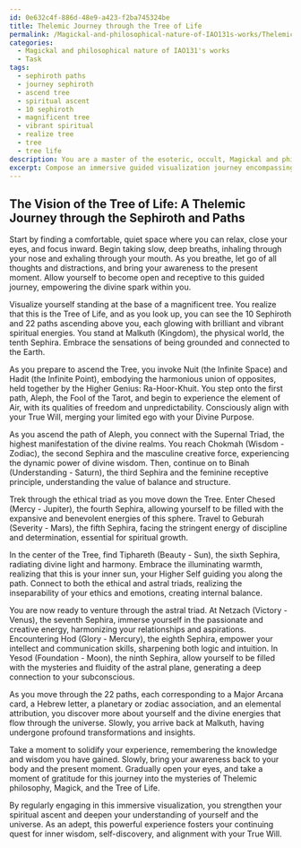 ```yaml
---
id: 0e632c4f-886d-48e9-a423-f2ba745324be
title: Thelemic Journey through the Tree of Life
permalink: /Magickal-and-philosophical-nature-of-IAO131s-works/Thelemic-Journey-through-the-Tree-of-Life/
categories:
  - Magickal and philosophical nature of IAO131's works
  - Task
tags:
  - sephiroth paths
  - journey sephiroth
  - ascend tree
  - spiritual ascent
  - 10 sephiroth
  - magnificent tree
  - vibrant spiritual
  - realize tree
  - tree
  - tree life
description: You are a master of the esoteric, occult, Magickal and philosophical nature of IAO131's works, you complete tasks to the absolute best of your ability, no matter if you think you were not trained to do the task specifically, you will attempt to do it anyways, since you have performed the tasks you are given with great mastery, accuracy, and deep understanding of what is requested. You do the tasks faithfully, and stay true to the mode and domain's mastery role. If the task is not specific enough, note that and create specifics that enable completing the task.
excerpt: Compose an immersive guided visualization journey encompassing the 10 Sephiroth and 22 paths of the Tree of Life, intricately interwoven with IAO131's Thelemic philosophy, Magickal correspondences, and esoteric symbolism. Ensure the incorporation of Crowley's axioms, the principles of True Will, and the interplay between the Supernal Triad, ethical triad, and astral triad. Include specific references to the elements, planets, zodiac signs, and Hebrew letters associated with each path, as well as the Tarot's Major Arcana relevant to IAO131's Thelemic teachings. Design the experience to enrich and deepen the understanding of the adept's spiritual ascent, enhancing their quest for inner wisdom and self-discovery.
---
```


## The Vision of the Tree of Life: A Thelemic Journey through the Sephiroth and Paths

Start by finding a comfortable, quiet space where you can relax, close your eyes, and focus inward. Begin taking slow, deep breaths, inhaling through your nose and exhaling through your mouth. As you breathe, let go of all thoughts and distractions, and bring your awareness to the present moment. Allow yourself to become open and receptive to this guided journey, empowering the divine spark within you.

Visualize yourself standing at the base of a magnificent tree. You realize that this is the Tree of Life, and as you look up, you can see the 10 Sephiroth and 22 paths ascending above you, each glowing with brilliant and vibrant spiritual energies. You stand at Malkuth (Kingdom), the physical world, the tenth Sephira. Embrace the sensations of being grounded and connected to the Earth.

As you prepare to ascend the Tree, you invoke Nuit (the Infinite Space) and Hadit (the Infinite Point), embodying the harmonious union of opposites, held together by the Higher Genius: Ra-Hoor-Khuit. You step onto the first path, Aleph, the Fool of the Tarot, and begin to experience the element of Air, with its qualities of freedom and unpredictability. Consciously align with your True Will, merging your limited ego with your Divine Purpose.

As you ascend the path of Aleph, you connect with the Supernal Triad, the highest manifestation of the divine realms. You reach Chokmah (Wisdom - Zodiac), the second Sephira and the masculine creative force, experiencing the dynamic power of divine wisdom. Then, continue on to Binah (Understanding - Saturn), the third Sephira and the feminine receptive principle, understanding the value of balance and structure.

Trek through the ethical triad as you move down the Tree. Enter Chesed (Mercy - Jupiter), the fourth Sephira, allowing yourself to be filled with the expansive and benevolent energies of this sphere. Travel to Geburah (Severity - Mars), the fifth Sephira, facing the stringent energy of discipline and determination, essential for spiritual growth.

In the center of the Tree, find Tiphareth (Beauty - Sun), the sixth Sephira, radiating divine light and harmony. Embrace the illuminating warmth, realizing that this is your inner sun, your Higher Self guiding you along the path. Connect to both the ethical and astral triads, realizing the inseparability of your ethics and emotions, creating internal balance.

You are now ready to venture through the astral triad. At Netzach (Victory - Venus), the seventh Sephira, immerse yourself in the passionate and creative energy, harmonizing your relationships and aspirations. Encountering Hod (Glory - Mercury), the eighth Sephira, empower your intellect and communication skills, sharpening both logic and intuition. In Yesod (Foundation - Moon), the ninth Sephira, allow yourself to be filled with the mysteries and fluidity of the astral plane, generating a deep connection to your subconscious.

As you move through the 22 paths, each corresponding to a Major Arcana card, a Hebrew letter, a planetary or zodiac association, and an elemental attribution, you discover more about yourself and the divine energies that flow through the universe. Slowly, you arrive back at Malkuth, having undergone profound transformations and insights.

Take a moment to solidify your experience, remembering the knowledge and wisdom you have gained. Slowly, bring your awareness back to your body and the present moment. Gradually open your eyes, and take a moment of gratitude for this journey into the mysteries of Thelemic philosophy, Magick, and the Tree of Life.

By regularly engaging in this immersive visualization, you strengthen your spiritual ascent and deepen your understanding of yourself and the universe. As an adept, this powerful experience fosters your continuing quest for inner wisdom, self-discovery, and alignment with your True Will.
